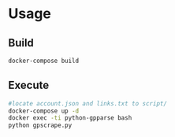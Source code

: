 # Usage

## Build

```sh
docker-compose build
```

## Execute

```sh
#locate account.json and links.txt to script/
docker-compose up -d
docker exec -ti python-gpparse bash
python gpscrape.py
```

